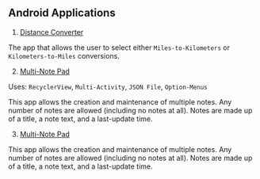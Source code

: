 ## Android Applications

1. [Distance Converter](https://github.com/Quananhle/OOP-JAVA-and-Android-App-Developer/tree/master/Android-App-Developer/App/DistanceConverter)

The app that allows the user to select either ```Miles-to-Kilometers``` or ```Kilometers-to-Miles``` conversions.
        
2. [Multi-Note Pad](https://github.com/Quananhle/OOP-JAVA-and-Android-App-Developer/tree/master/Android-App-Developer/App/MultiNotesApp)        

Uses: ```RecyclerView```, ```Multi-Activity```, ```JSON File```, ```Option-Menus```

This app allows the creation and maintenance of multiple notes. Any number of notes are allowed (including no notes at all). Notes are made up of a title, a note text, and a last-update time.

3. [Multi-Note Pad](https://github.com/Quananhle/OOP-JAVA-and-Android-App-Developer/tree/master/Android-App-Developer/App/MultiNotesApp)        

This app allows the creation and maintenance of multiple notes. Any number of notes are allowed (including no notes at all). Notes are made up of a title, a note text, and a last-update time.
